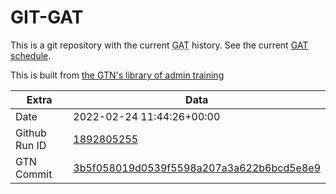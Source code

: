 # GIT-GAT

This is a git repository with the current <abbr title="Galaxy Admin Training">GAT</abbr> history. See the current [GAT schedule](https://gxy.io/gat).

This is built from [the GTN's library of admin training](https://training.galaxyproject.org/training-material/topics/admin/)

Extra | Data
--- | ---
Date | 2022-02-24 11:44:26+00:00
Github Run ID | [1892805255](https://github.com/galaxyproject/training-material/actions/runs/1892805255)
GTN Commit | [3b5f058019d0539f5598a207a3a622b6bcd5e8e9](https://github.com/galaxyproject/training-material/tree/3b5f058019d0539f5598a207a3a622b6bcd5e8e9)
